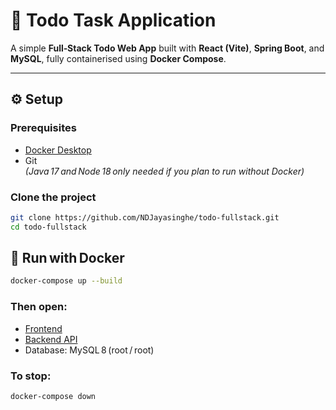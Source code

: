 # 📝 Todo Task Application

A simple **Full‑Stack Todo Web App** built with **React (Vite)**, **Spring Boot**, and **MySQL**, fully containerised using **Docker Compose**.

---

## ⚙️ Setup

### Prerequisites
- [Docker Desktop](https://www.docker.com/)
- Git  
*(Java 17 and Node 18 only needed if you plan to run without Docker)*

### Clone the project
```bash
git clone https://github.com/NDJayasinghe/todo-fullstack.git
cd todo-fullstack
```

## 🚀 Run with Docker
```bash
docker-compose up --build
```

### Then open:
- [Frontend](http://localhost:5173)
- [Backend API](http://localhost:8080/api/tasks/latest)
- Database: MySQL 8 (root / root)

### To stop:
```bash
docker-compose down
```
